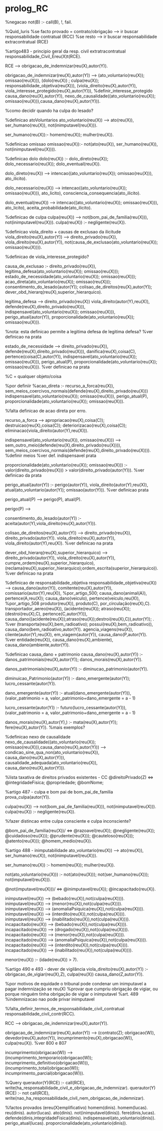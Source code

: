 # prolog_RC

%negacao
not(B) :- call(B), !, fail.

%Quid_Iuris
%se facto provado = contrato/obrigação --> ir buscar responsabilidade contratual (RCC)
%se resto --> ir buscar responsabilidade extracontratual (RCE)

%artigo483 - principio geral da resp. civil extratracontratual
responsabilidade_Civil_Ereu(X)t(RCE). 

RCE --> obrigacao_de_indemnizar(reu(X),autor(Y)).

obrigacao_de_indemnizar(reu(X),autor(Y)) --> (ato_voluntario(reu(X)); omissao(reu(X))),
					     (dolo(reu(X)) ; culpa(reu(X)); responsabilidade_objetiva(reu(X))),
					     (viola_direito(reu(X),autor(Y)), viola_interesse_protegido(reu(X),autor(Y))), %definir_interesse_protegido
					     causa_dano(reu(X),autor(Y)),
					     nexo_de_causalidade((ato_voluntario(reu(X)); omissao(reu(X))),causa_dano(reu(X),autor(Y))). 
					      

%como decidir quando ha culpa do lesado?

%definicao atoVoluntarios
ato_voluntario(reu(X)) --> ato(reu(X)), 
			   ser_humano(reu(X)),
			   not(inimputavel(reu(X))).

ser_humano(reu(X)):- homem(reu(X));
		     mulher(reu(X)).

%definicao omissao
omissao(reu(X)):- not(ato(reu(X)), ser_humano(reu(X)), not(inimputavel(reu(X)))).

%definicao dolo
dolo(reu(X)) :- dolo_direto(reu(X));
		dolo_necessario(reu(X));
		dolo_eventual(reu(X)).

dolo_direto(reu(X)) --> intencao((ato_voluntario(reu(X)); omissao(reu(X))), ato_ilicito).

dolo_necessario(reu(X)) --> intencao((ato_voluntario(reu(X)); omissao(reu(X))), ato_licito),
			    consciencia_consequencia(ato_ilicito).

dolo_eventual(reu(X)) --> intencao((ato_voluntario(reu(X)); omissao(reu(X))), ato_licito),
			  aceita_probabilidade(ato_ilicito).

%definicao de culpa
culpa(reu(X)) --> not(bom_pai_de_familia(reu(X))), not(inimputavel(reu(X))).
culpa(reu(X)) :- negligente(reu(X)).

%definicao viola_direito + causas de exclusao da ilicitude
viola_direito(reu(X),autor(Y)) --> direito_privado(reu(X)),
				   viola_direito(reu(X),autor(Y)),
				   not(causa_de_exclusao(ato_voluntario(reu(X)); omissao(reu(X)))).

%definicao de viola_interesse_protegido?

causa_de_exclusao :- direito_privado(reu(X)),
		     legitima_defesa(ato_voluntario(reu(X)); omissao(reu(X)));
	       	     estado_de_necessidade(ato_voluntario(reu(X)); omissao(reu(X)));
		     acao_direta(ato_voluntario(reu(X)); omissao(reu(X)));
		     consentimento_do_lesado(autor(Y));
		     colisao_de_direitos(reu(X),autor(Y));
		     dever_obd_hierarq(reu(X),superior_hierarquico).

legitima_defesa --> direito_privado(reu(X))
		    viola_direito(autor(Y),reu(X)),
	            defende(reu(X),direito_privado(reu(X))),
		    indispensavel(ato_voluntario(reu(X)); omissao(reu(X))),
		    perigo_atual(autor(Y)),
		    proporcionalidade(ato_voluntario(reu(X)); omissao(reu(X))).

%nota: esta definicao permite a legitima defesa de legitima defesa?
%ver definicao na prata

estado_de_necessidade --> direito_privado(reu(X)),
			  defende(reu(X),direito_privado(reu(X))),
		          danifica(reu(X),coisa(C),
			  pertence(coisa(C),autor(Y)),
		          indispensavel(ato_voluntario(reu(X)); omissao(reu(X))),
			  perigo_atual(P),
			  proporcionalidade(ato_voluntario(reu(X)); omissao(reu(X))).
%ver definicao na prata

%C = qualquer objeto/coisa

%por definiir
%acao_direta :- recurso_a_forca(reu(X)),
		sem_meios_coercivos_normais(defende(reu(X),direito_privado(reu(X)))
		indispensavel(ato_voluntario(reu(X)); omissao(reu(X))),
		perigo_atual(P),
		proporcionalidade(ato_voluntario(reu(X)); omissao(reu(X))).

%falta definicao de acao direta por erro.

recurso_a_forca --> apropriacao(reu(X),coisa(C)); 
		    destruicao(reu(X),coisa(C));
		    deteriorizacao(reu(X),coisa(C));
		    eliminacao(viola_direito(autor(Y),reu(X))).

indispensavel(ato_voluntario(reu(X)), omissao(reu(X))) --> sem_outro_meio(defende(reu(X),direito_privado(reu(X)))),
												sem_meios_coercivos_normais(defende(reu(X),direito_privado(reu(X)))). 
%definir meios
%ver def. indispensavel prata

proporcionalidade(ato_voluntario(reu(X)); omissao(reu(X))) :- valor(direito_privado(reu(X))) > valor(direito_privado(autor(Y))).
%ver definicao da prata

perigo_atual(autor(Y)) :- perigo(autor(Y)),
			  viola_direito(autor(Y),reu(X)),
			  atual(ato_voluntario(autor(Y)); omissao(autor(Y))).
			  %ver definicao prata

perigo_atual(P) --> perigo(P),
		    atual(P).

perigo(P) --> 

consentimento_do_lesado(autor(Y)) :- aceita(autor(Y),viola_direito(reu(X),autor(Y))).

colisao_de_direitos(reu(X),autor(Y)) --> direito_privado(reu(X)),
					 direito_privado(autor(Y)).
					 viola_direito(reu(X),autor(Y)),
					 viola_direito(autor(Y),reu(X)).
					 %ver definicao na prata
				

dever_obd_hierarq(reu(X),superior_hierarquico) --> direito_privado(autor(Y)),
						   viola_direito(reu(X),autor(Y)),
						   cumpre_ordem(reu(X),superior_hierarquico),												   (reclama(reu(X),superior_hierarquico);ordem_escrita(superior_hierarquico)).
%ver definicao na prata

%definicao de responsabilidade_objetiva
responsabilidade_objetiva(reu(X)) --> causa_dano(autor(Y)), comitente(reu(X),autor(Y)), comissario(autor(Y),reu(X)), %por_artigo_500;
				      causa_dano(animal(A)), pertence(A,reu(X));
				      causa_dano(veiculo), pertence(veiculo,reu(X)), %por_artigo_508
				      produtor(reu(X)), produto(C), por_circulação(reu(X),C).
				      transportador_aereo(reu(X)), (acidente(reu(X)); atraso(reu(X)); (destroi(reu(X),C), pertence(C,autor(Y))), causa_dano((acidente(reu(X));atraso(reu(X));destroi(reu(X),C)),autor(Y)); . %ver
				     (transporta(reu(X),bem_radioativo); possui(reu(X),bem_radioativo)), causa_dano(bem_radioativo,autor(Y)).
				     agencia_viagens(reu(X)), cliente(autor(Y),reu(X)), em_viagem(autor(Y)), causa_dano(P,autor(Y)). %ver
				     entidade(reu(X)), causa_dano(reu(X),ambiente), causa_dano(ambiente,autor(Y)).

%definicao causa_dano + patrimonio
causa_dano(reu(X),autor(Y)) :- danos_patrimoniais(reu(X),autor(Y));
			       danos_morais(reu(X),autor(Y)).


danos_patrimoniais(reu(X),autor(Y)) :- diminucao_patrimonio(autor(Y)).

diminuicao_Patrimonio(autor(Y)) :- dano_emergente(autor(Y));
				   lucro_cessante(autor(Y)).

dano_emergente(autor(Y)) :- atual(dano_emergente(autor(Y))), 
			   (valor_patrimonio = a, valor_patrimonio+dano_emergente = a - 1)
					

lucro_cessante(autor(Y)) :- futuro(lucro_cessante(autor(Y))),
		           (valor_patrimonio = a, valor_patrimonio+dano_emergente = a - 1)


danos_morais(reu(X),autor(Y),) :- mata(reu(X),autor(Y));
		 		  fere(reu(X),autor(Y)).
%mais exemplos?

%definicao nexo de causalidade
nexo_de_causalidade((ato_voluntario(reu(X)); omissao(reu(X))),causa_dano(reu(X),autor(Y))) --> condicao_sine_qua_non(ato_voluntario(reu(X)), causa_dano(reu(X),autor(Y))),
															causalidade_adequada(ato_voluntario(reu(X)), causa_dano(reu(X),autor(Y))).

%lista taxativa de direitos privados existentes - CC
@direitoPrivado(Z) <=> @integridadeFisica;
			@propriedade;
			@bomNome;


%artigo 487 - culpa e bom pai de bom_pai_de_familia
prova_culpa(autor(Y)).

culpa(reu(X)) --> not(bom_pai_de_familia(reu(X))), not(inimputavel(reu(X))).
culpa(reu(X)) :- negligente(reu(X)).

%fazer distincao entre culpa consciente e culpa inconsciente?

@bom_pai_de_familia(reu(X))/ <=> @razoavel(reu(X));
			@negligente(reu(X));
			@cuidadoso(reu(X)));
			@prudente(reu(X)));
			@cauteloso(reu(X)));
			@atento(reu(X)));
			@homem_medio(reu(X)).


%artigo 488 - inimputabilidade
ato_voluntario(reu(X)) --> ato(reu(X)), 
			   ser_humano(reu(X)),
			   not(inimputavel(reu(X))).
					
ser_humano(reu(X)) :- homem(reu(X));
		      mulher(reu(X)).

not(ato_voluntario(reu(X))) :- not(ato(reu(X)));
			       not(ser_humano(reu(X)));
			       not(imputavel(reu(X))).

@not(imputavel(reu(X)))/ <=> @inimputavel(reu(X));
		@incapacitado(reu(X)).

inimputavel(reu(X)) --> (bebado(reu(X)),not(culpa(reu(X)))).
inimputavel(reu(X)) --> (menor(reu(X)),not(culpa(reu(X)))).
inimputavel(reu(X)) --> (anomaliaPsiquica(reu(X)),not(culpa(reu(X)))).
inimputavel(reu(X)) --> (interdito(reu(X)),not(culpa(reu(X)))).
inimputavel(reu(X)) --> (inabilitado(reu(X)),not(culpa(reu(X)))).
incapacitado(reu(X)) --> (bebado(reu(X)),not(culpa(reu(X)))).
incapacitado(reu(X)) --> (drogado(reu(X)),not(culpa(reu(X)))).
incapacitado(reu(X)) --> (menor(reu(X)),not(culpa(reu(X)))).
incapacitado(reu(X)) --> (anomaliaPsiquica(reu(X)),not(culpa(reu(X)))).
incapacitado(reu(X)) --> (interdito(reu(X)),not(culpa(reu(X)))).
incapacitado(reu(X)) --> (inabilitado(reu(X)),not(culpa(reu(X)))).

menor(reu(X)) :- (idade(reu(X)) > 7).

%artigo 490 e 493 - dever de vigilância
viola_direito(reu(X),autor(Y)) :- obrigacao_de_vigiar(reu(X),Z),
				culpa(reu(X))
				causa_dano(Z,autor(Y)).

%por motivos de equidade o tribunal pode condenar um inimputavel a pagar indemnização se reu(X) 
%provar que cumpriu obrigação de vigiar, ou porque ninguém tinha obrigação de vigiar o inimputavel
%art. 489
%indemnizacao nao pode privar inimputavel 

%falta_definir_termos_de_responsabilidade_civil_contratual
responsabilidade_civil_contr(RCC). 

RCC --> obrigacao_de_indemnizar(reu(X),autor(Y)).

obrigacao_de_indemnizar(reu(X),autor(Y)) --> (contrato(Z); obrigacao(W)), 
					     devedor(reu(X),autor(Y)), 
					     incumprimento(reu(X),obrigacao(W)),
					     culpa(reu(X)). %ver 800 e 807

incumprimento(obrigacao(W)) --> (incumprimento_temporario(obrigacao(W)); incumprimento_definitivo(obrigacao(W))),
				(incumprimento_total(obrigacao(W)); incumprimento_parcial(obrigacao(W))).

%Query
querautor(Y)(RCE) :- 
    call(RCE), 
    write(ha_responsabilidade_civil_e_obrigacao_de_indemnizar).
querautor(Y)(RCE) :- 
    not call(RCE),
     write(nao_ha_responsabilidade_civil_nem_obrigacao_de_indemnizar).

%factos provados (ereu(X)emplificativo)
homem(dinis).
homem(lucas).
reu(dinis).
autor(lucas).
ato(dinis).
not(inimputavel(dinis)).
fere(dinis,lucas).
defende(dinis,integridadeFisica(dinis).
indispensavel(ato_voluntario(dinis)).
perigo_atual(lucas).
proporcionalidade(ato_voluntario(dinis)).
